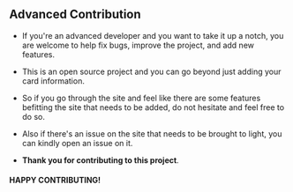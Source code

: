 ## Advanced Contribution 

- If you're an advanced developer and you want to take it up a notch, you are welcome to help fix bugs, improve the project, and add new features.  
- This is an open source project and you can go beyond just adding your card information.
- So if you go through the site and feel like there are some features befitting the site that needs to be added, do not hesitate and feel free to do so.
- Also if there's an issue on the site that needs to be brought to light, you can kindly open an issue on it.

- **Thank you for contributing to this project**.

#### HAPPY CONTRIBUTING!
